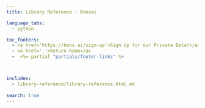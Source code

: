 ```yaml
---
title: Library Reference - Bonsai

language_tabs:
  - python

toc_footers:
  - <a href='https://bons.ai/sign-up'>Sign Up for our Private Beta!</a>
  - <a href='.'>Return home</a>
  -  <%= partial "partials/footer-links" %>



includes:
  - library-reference/library-reference.html.md
  
search: true
---
```

